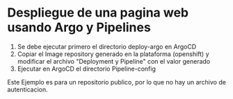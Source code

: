 # Despliegue de una pagina web usando Argo y Pipelines
1) Se debe ejecutar primero el directorio deploy-argo en ArgoCD
2) Copiar el Image repository generado en la plataforma (openshift) y modificar el archivo "Deployment y Pipeline" con el valor generado
3) Ejecutar en ArgoCD el directorio Pipeline-config

Este Ejemplo es para un repositorio publico, por lo que no hay un archivo de autenticacion.
